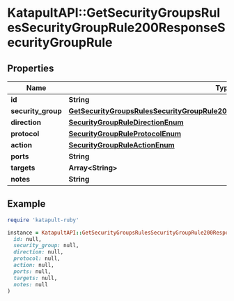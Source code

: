 # KatapultAPI::GetSecurityGroupsRulesSecurityGroupRule200ResponseSecurityGroupRule

## Properties

| Name | Type | Description | Notes |
| ---- | ---- | ----------- | ----- |
| **id** | **String** |  | [optional] |
| **security_group** | [**GetSecurityGroupsRulesSecurityGroupRule200ResponseSecurityGroupRuleSecurityGroup**](GetSecurityGroupsRulesSecurityGroupRule200ResponseSecurityGroupRuleSecurityGroup.md) |  | [optional] |
| **direction** | [**SecurityGroupRuleDirectionEnum**](SecurityGroupRuleDirectionEnum.md) |  | [optional] |
| **protocol** | [**SecurityGroupRuleProtocolEnum**](SecurityGroupRuleProtocolEnum.md) |  | [optional] |
| **action** | [**SecurityGroupRuleActionEnum**](SecurityGroupRuleActionEnum.md) |  | [optional] |
| **ports** | **String** |  | [optional] |
| **targets** | **Array&lt;String&gt;** |  | [optional] |
| **notes** | **String** |  | [optional] |

## Example

```ruby
require 'katapult-ruby'

instance = KatapultAPI::GetSecurityGroupsRulesSecurityGroupRule200ResponseSecurityGroupRule.new(
  id: null,
  security_group: null,
  direction: null,
  protocol: null,
  action: null,
  ports: null,
  targets: null,
  notes: null
)
```

